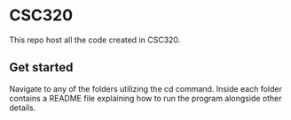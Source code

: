# CSC320
This repo host all the code created in CSC320.

## Get started
Navigate to any of the folders utilizing the cd command. Inside each folder contains a README file explaining how to run the program alongside other details.
